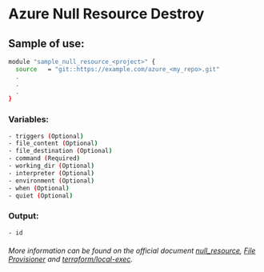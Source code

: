 # Azure Null Resource Destroy

## Sample of use:

```bash
module "sample_null_resource_<project>" {
  source   = "git::https://example.com/azure_<my_repo>.git"
  .
  .
  .
}
```

### Variables:

```bash
- triggers (Optional)
- file_content (Optional)
- file_destination (Optional)
- command (Required)
- working_dir (Optional)
- interpreter (Optional)
- environment (Optional)
- when (Optional)
- quiet (Optional)
```

### Output:

```bash
- id
```

###### More information can be found on the official document [null_resource](https://registry.terraform.io/providers/hashicorp/null/latest/docs/resources/resource), [File Provisioner](https://developer.hashicorp.com/terraform/language/resources/provisioners/file) and [terraform/local-exec](https://developer.hashicorp.com/terraform/language/resources/provisioners/local-exec).